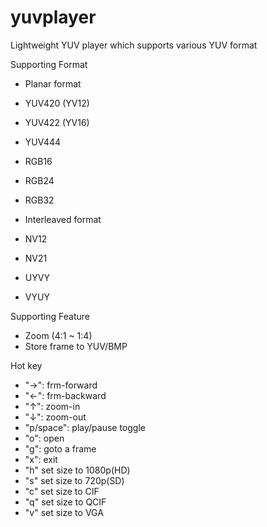 # yuvplayer

Lightweight YUV player which supports various YUV format

Supporting Format
* Planar format
* YUV420 (YV12)
* YUV422 (YV16)
* YUV444
* RGB16
* RGB24
* RGB32


* Interleaved format
* NV12
* NV21
* UYVY
* VYUY

Supporting Feature
* Zoom (4:1 ~ 1:4)
* Store frame to YUV/BMP

Hot key
* "→": frm-forward
* "←": frm-backward
* "↑": zoom-in
* "↓": zoom-out
* "p/space": play/pause toggle
* "o": open
* "g": goto a frame
* "x": exit
* "h" set size to 1080p(HD)
* "s" set size to 720p(SD)
* "c" set size to CIF
* "q" set size to QCIF
* "v" set size to VGA
